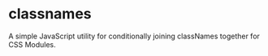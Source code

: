 # classnames
A simple JavaScript utility for conditionally joining classNames together for CSS Modules.
